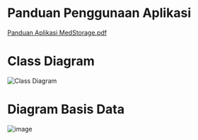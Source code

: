 # Panduan Penggunaan Aplikasi
[Panduan Aplikasi MedStorage.pdf](https://github.com/anisyasalienka/Apotek-PBO/files/6644342/Lapkel_Eclipse_FYS_Modul6.pdf)

# Class Diagram
![Class Diagram](https://user-images.githubusercontent.com/75060878/117386785-ac014000-af11-11eb-8ef6-e813b93c229b.jpg)

# Diagram Basis Data
![image](https://user-images.githubusercontent.com/75060878/117399371-a06e4300-af2a-11eb-90e0-a68521e007d7.png)
